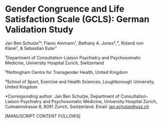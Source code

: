 # Gender Congruence and Life Satisfaction Scale (GCLS): German Validation Study

Jan Ben Schulze¹*, Flavio Ammann¹, Bethany A. Jones²,³, Roland von Känel¹, & Sebastian Euler¹

¹Department of Consultation-Liaison Psychiatry and Psychosomatic Medicine, University Hospital Zurich, Switzerland

²Nottingham Centre for Transgender Health, United Kingdom

³School of Sport, Exercise and Health Sciences, Loughborough University, United Kingdom

*Corresponding author: Jan Ben Schulze, Department of Consultation-Liaison Psychiatry and Psychosomatic Medicine, University Hospital Zurich, Culmannstrasse 8, 8091 Zurich, Switzerland. Email: jan.schulze@usz.ch

[MANUSCRIPT CONTENT FOLLOWS] 